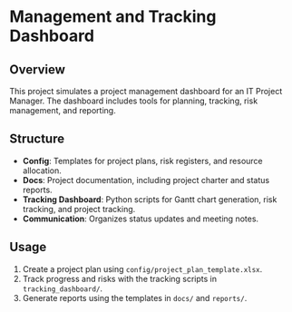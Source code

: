 
# Management and Tracking Dashboard

## Overview
This project simulates a project management dashboard for an IT Project Manager. The dashboard includes tools for planning, tracking, risk management, and reporting.

## Structure
- **Config**: Templates for project plans, risk registers, and resource allocation.
- **Docs**: Project documentation, including project charter and status reports.
- **Tracking Dashboard**: Python scripts for Gantt chart generation, risk tracking, and project tracking.
- **Communication**: Organizes status updates and meeting notes.

## Usage
1. Create a project plan using `config/project_plan_template.xlsx`.
2. Track progress and risks with the tracking scripts in `tracking_dashboard/`.
3. Generate reports using the templates in `docs/` and `reports/`.
